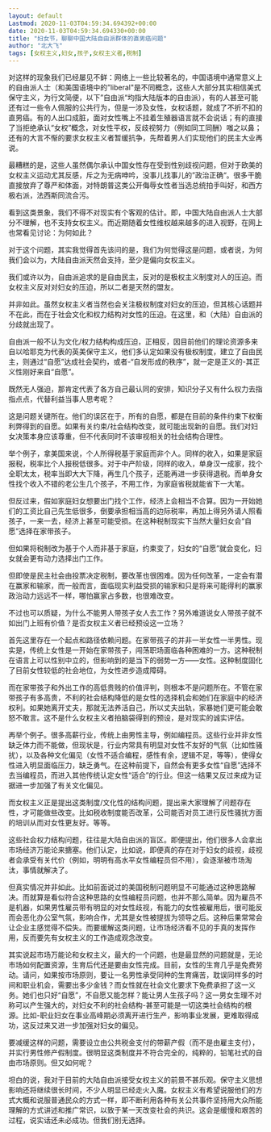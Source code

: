 ```yaml
---
layout: default
Lastmod: 2020-11-03T04:59:34.694392+00:00
date: 2020-11-03T04:59:34.694330+00:00
title: "妇女节，聊聊中国大陆自由派群体的直男癌问题"
author: "北大飞"
tags: [女权主义,妇女,孩子,女权主义者,税制]
---
```


对这样的现象我们已经屡见不鲜：网络上一些比较著名的，中国语境中通常意义上的自由派人士（和美国语境中的”liberal"是不同概念，这些人大部分其实相信美式保守主义，为行文简便，以下”自由派“均指大陆版本的自由派），有的人甚至可能还有过一些令人佩服的公共行为，但是一涉及女性，女权话题，就成了不折不扣的直男癌。有的人出口成脏，面对女性嘴上不挂着生殖器语言就不会说话；有的直接了当拒绝承认“女权”概念，对女性平权，反歧视努力（例如同工同酬）嗤之以鼻；还有的大言不惭的要求女权主义者暂缓抗争，先帮着男人们实现他们的民主大业再说。

最糟糕的是，这些人虽然偶尔承认中国女性存在受到性别歧视问题，但对于欧美的女权主义运动尤其反感，斥之为无病呻吟，没事儿找事儿的”政治正确“。很多干脆直接放弃了尊严和体面，对特朗普这类公开侮辱女性者当选总统拍手叫好，和西方极右派，法西斯同流合污。

看到这类景象，我们不得不对现实有个客观的估计。即，中国大陆自由派人士大部分不理解，也不支持女权主义。而近期随着女性维权越来越多的进入视野，在网上也常看见讨论：为何如此？

对于这个问题，其实我觉得首先该问的是，我们为何觉得这是问题，或者说，为何我们会以为，大陆自由派天然会支持，至少是偏向女权主义。

我们或许以为，自由派追求的是自由民主，反对的是极权主义制度对人的压迫。而女权主义反对对妇女的压迫，所以二者是天然的盟友。

并非如此。虽然女权主义者当然也会关注极权制度对妇女的压迫，但其核心话题并不在此，而在于社会文化和权力结构对女性的压迫。在这里，和（大陆）自由派的分歧就出现了。  

自由派一般不认为文化/权力结构构成压迫，正相反，因目前他们的理论资源多来自以哈耶克为代表的英美保守主义，他们多认定如果没有极权制度，建立了自由民主，则通过“自愿”达成社会契约，或者-“自发形成的秩序”，就一定是正义的-其正义性刚好来自“自愿”。

既然无人强迫，那肯定代表了各方自己最认同的安排，知识分子又有什么权力去指指点点，代替利益当事人思考呢？  

这是问题关键所在。他们的误区在于，所有的自愿，都是在目前的条件约束下权衡利弊得到的自愿。如果有关约束/社会结构改变，就可能出现新的自愿。我们对妇女决策本身应该尊重，但不代表同时不该审视相关的社会结构合理性。  

举个例子，拿美国来说，个人所得税基于家庭而非个人。同样的收入，如果是家庭报税，税率比个人报税低很多。对于中产阶级，同样的收入，单身汉一成家，找个全职太太，税率当即大大下降，再生几个孩子，还能再进一步获得退税。而单身女性找个收入不错的老公生几个孩子，不用工作，为家庭省税就能省下一大笔。

但反过来，假如家庭妇女想要出门找个工作，经济上会相当不合算。因为一开始她们的工资比自己先生低很多，倒要承担相当高的边际税率，再加上得另外请人照看孩子，一来一去，经济上甚至可能受损。在这种税制现实下当然大量妇女会“自愿”选择在家带孩子。

但如果将税制改为基于个人而非基于家庭，约束变了，妇女的“自愿”就会变化，妇女就会更有动力选择出门工作。  

但即使是民主社会由投票决定税制，要改革也很困难。因为任何改革，一定会有潜在赢家和输家，而一般而言，面临现实利益受损的输家和只是将来可能得利的赢家政治动力远远不一样，哪怕赢家占多数，也很难改变。  

不过也可以质疑，为什么不能男人带孩子女人去工作？另外难道说女人带孩子就不如出门上班有价值？是否女权主义者已经预设这一立场？  

首先这里存在一个起点和路径依赖问题。在家带孩子的并非一半女性一半男性。现实是，传统上女性是一开始在家带孩子，闯荡职场面临各种困难的一方。这种税制在语言上可以性别中立的，但影响到的是当下的弱势一方——女性。这种制度固化了目前女性较低的社会地位，为女性进步造成障碍。   

而在家带孩子和外出工作的高低贵贱的价值评判，则根本不是问题所在。不管在家带孩子有多高贵，不利的社会结构降低的是女性的选择机会和她们在家庭中的经济权利。如果她离开丈夫，那就无法养活自己，所以丈夫出轨，家暴她们更可能会敢怒不敢言。这不是什么女权主义者拍脑袋得到的预设，是对现实的诚实评估。  

再举个例子。很多高薪行业，传统上由男性主导，例如编程员。这些行业并非女性缺乏体力而不能做，但现状是，行业内常具有明显对女性不友好的气氛（比如性骚扰），以及各种文化偏见（女性不适合编程，感性有余，逻辑不足，等等），使得女性进入明显面临压力，缺乏勇气。在这种前提下，自然会有更多女性“自愿”选择不去当编程员，而进入其他传统认定女性“适合”的行业。但这一结果又反过来成为证据进一步加强了有关文化偏见。  

而女权主义正是提出这类制度/文化性的结构问题，提出来大家理解了问题存在性，才可能做些改变。比如税收制度能否改革，公司能否对员工进行反性骚扰方面的培训从而对女性更友好。等等。  

这些社会权力结构问题，往往是大陆自由派的盲区。即便提出，他们很多人会拿出市场经济万能论来搪塞。他们认定，比如说，即便真的存在对于妇女的歧视，歧视者会承受有关代价（例如，明明有高水平女性编程员但不用），会逐渐被市场淘汰，事情就解决了。  

但真实情况并非如此。比如前面说过的美国税制问题明显不可能通过这种思路解决。而就算是看似符合这种思路的女性编程员问题，也并不那么简单。因为雇员不是机器，如果男性雇员带有明显的对女性歧视，有能力的女性被雇用后，很可能反而会恶化办公室气氛，影响合作，尤其是女性被提拔为领导之后。这种后果常常会让企业主感觉得不偿失。而要缓解这类问题，让市场经济看不见的手真的发挥作用，反而要先有女权主义的工作造成观念改变。  

其实说起市场万能论和女权主义，最大的一个问题，也是最显然的问题就是，无论市场如何配置资源，生育后代还是要由女性完成。目前，女性的生育几乎是免费劳动。请问，如果按市场原则，要让一名男性承受同种的生育痛苦，耽误同样多的时间和职业机会，需要出多少金钱？而女性就在社会文化要求下免费承担了这一义务。她们也只好“自愿”，不自愿又能怎样？能让男人生孩子吗？这一男女生理不对称可以产生强大的，对妇女不利的社会结构-甚至可能是一切这类社会结构的根源。比如-职业妇女在事业高峰期必须离开进行生产，影响事业发展，更难取得成功，这反过来又进一步加强对妇女的偏见。  

要减缓这样的问题，需要设立由公共税金支付的带薪产假（而不是由雇主支付），并实行男性修产假制度。很明显这类制度并不符合完全的，纯粹的，铅笔社式的自由市场原则。但又如何呢？  

坦白的说，我对于目前的大陆自由派接受女权主义的前景不甚乐观。保守主义思想影响还将继续很长时间，不少人明显已经走火入魔。女权主义有希望说服他们的方式大概和说服普通民众的方式一样，即不断利用各种有关公共事件坚持用大众所能理解的方式讲述和推广常识，以致于某一天改变社会的共识。这会是缓慢和艰苦的过程，说实话还未必成功。但我们别无选择。

